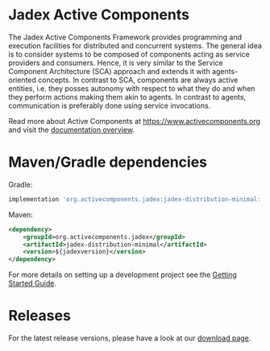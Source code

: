 # Jadex Active Components

The Jadex Active Components Framework provides programming and execution facilities for distributed and concurrent systems. 
The general idea is to consider systems to be composed of components acting as service providers and consumers. 
Hence, it is very similar to the Service Component Architecture (SCA) approach and extends it with agents-oriented concepts. 
In contrast to SCA, components are always active entities, i.e. they posses autonomy with respect to what they do and when they perform actions making them akin to agents. In contrast to agents, communication is preferably done using service invocations.

Read more about Active Components at <https://www.activecomponents.org> and visit the [documentation overview](docs/index.md).

# Maven/Gradle dependencies

Gradle:

```groovy
implementation 'org.activecomponents.jadex:jadex-distribution-minimal:'+jadex_version
```

Maven:

```xml
<dependency>
    <groupId>org.activecomponents.jadex</groupId>
    <artifactId>jadex-distribution-minimal</artifactId>
    <version>${jadexversion}</version>
</dependency>
```

For more details on setting up a development project see the [Getting Started Guide](docs/getting-started/getting-started.md).

# Releases
For the latest release versions, please have a look at our [download page](https://www.activecomponents.org/index.html#/download).